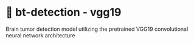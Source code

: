 # 🧠 bt-detection - vgg19
Brain tumor detection model utilizing the pretrained VGG19 convolutional neural network architecture
